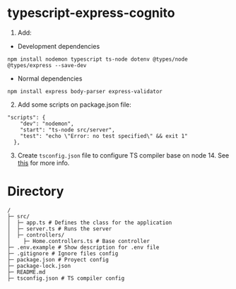 # typescript-express-cognito

1. Add:

- Development dependencies

```
npm install nodemon typescript ts-node dotenv @types/node @types/express --save-dev
```
- Normal dependencies
```
npm install express body-parser express-validator
```
2. Add some scripts on package.json file:
```
"scripts": {
    "dev": "nodemon",
    "start": "ts-node src/server",
    "test": "echo \"Error: no test specified\" && exit 1"
  },
```
3. Create `tsconfig.json` file to configure TS compiler base on node 14. See [this](https://www.typescriptlang.org/docs/handbook/tsconfig-json.html) for more info.



# Directory

```
/
├─ src/
│  ├─ app.ts # Defines the class for the application
│  ├─ server.ts # Runs the server
│  ├─ controllers/
│    ├─ Home.controllers.ts # Base controller
├─ .env.example # Show description for .env file
├─ .gitignore # Ignore files config
├─ package.json # Proyect config
├─ package-lock.json
├─ README.md
├─ tsconfig.json # TS compiler config

```


